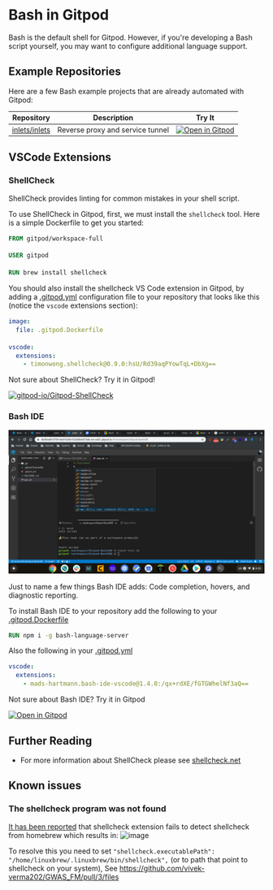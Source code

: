 # Bash in Gitpod

Bash is the default shell for Gitpod. However, if you're developing a Bash script yourself, you may want to configure additional language support.

## Example Repositories

Here are a few Bash example projects that are already automated with Gitpod:

<div class="table-container">

| Repository | Description | Try It |
|------------|--------------|--------|
|[inlets/inlets](https://github.com/inlets/inlets) | Reverse proxy and service tunnel | [![Open in Gitpod](https://gitpod.io/button/open-in-gitpod.svg)](https://gitpod.io/#https://github.com/inlets/inlets)

</div>

## VSCode Extensions

### ShellCheck

ShellCheck provides linting for common mistakes in your shell script.

To use ShellCheck in Gitpod, first, we must install the `shellcheck` tool. Here is a simple Dockerfile to get you started:

```Dockerfile
FROM gitpod/workspace-full

USER gitpod

RUN brew install shellcheck
```

You should also install the shellcheck VS Code extension in Gitpod, by adding a [.gitpod.yml](/docs/config-gitpod-file/) configuration file to your repository that looks like this (notice the `vscode` extensions section):

```yaml
image:
  file: .gitpod.Dockerfile

vscode:
  extensions:
    - timonwong.shellcheck@0.9.0:hsU/Rd39aqPYowTqL+DbXg==
```

Not sure about ShellCheck? Try it in Gitpod!

[![gitpod-io/Gitpod-ShellCheck](https://gitpod.io/button/open-in-gitpod.svg)](https://gitpod.io/#https://github.com/gitpod-io/Gitpod-ShellCheck)

### Bash IDE

![A Bash IDE demonstration](../images/bashIDE.png)

Just to name a few things Bash IDE adds: Code completion, hovers, and diagnostic reporting.

To install Bash IDE to your repository add the following to your [.gitpod.Dockerfile](/docs/config-docker/)

```dockerfile
RUN npm i -g bash-language-server
```

Also the following in your
[.gitpod.yml](/docs/config-gitpod-file/)

```yaml
vscode:
  extensions:
    - mads-hartmann.bash-ide-vscode@1.4.0:/qx+rdXE/fGTGWhelNf3aQ==
```

Not sure about Bash IDE? Try it in Gitpod

[![Open in Gitpod](https://gitpod.io/button/open-in-gitpod.svg)](https://gitpod.io/#https://github.com/gitpod-io/Gitpod-BashIDE)

## Further Reading

- For more information about ShellCheck please see [shellcheck.net](https://shellcheck.net)


## Known issues

### The shellcheck program was not found
[It has been reported](https://github.com/gitpod-io/gitpod/issues/1461#issuecomment-621232166) that shellcheck extension fails to detect shellcheck from homebrew which results in:
![image](https://user-images.githubusercontent.com/11302521/80605581-91110b80-8a33-11ea-9247-44cb33134cc9.png)

To resolve this you need to set `"shellcheck.executablePath": "/home/linuxbrew/.linuxbrew/bin/shellcheck",` (or to path that point to shellcheck on your system), See https://github.com/vivek-verma202/GWAS_FM/pull/3/files
